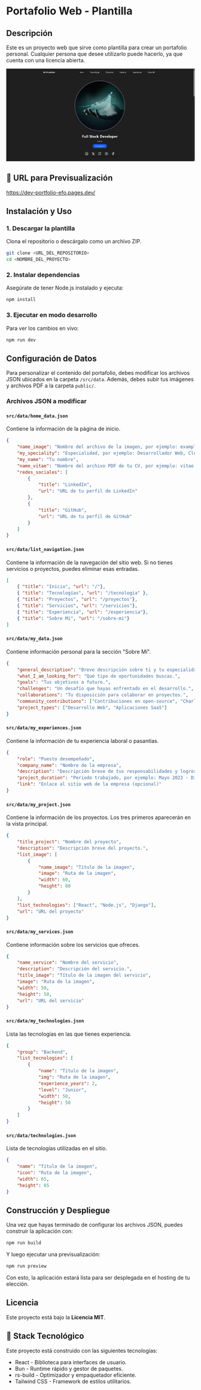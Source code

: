 # Portafolio Web - Plantilla

## Descripción
Este es un proyecto web que sirve como plantilla para crear un portafolio personal. Cualquier persona que desee utilizarlo puede hacerlo, ya que cuenta con una licencia abierta.

![alt text](image.png)


## 🔗 URL para Previsualización

https://dev-portfolio-efo.pages.dev/


## Instalación y Uso

### 1. Descargar la plantilla
Clona el repositorio o descárgalo como un archivo ZIP.
```bash
git clone <URL_DEL_REPOSITORIO>
cd <NOMBRE_DEL_PROYECTO>
```

### 2. Instalar dependencias
Asegúrate de tener Node.js instalado y ejecuta:
```bash
npm install
```

### 3. Ejecutar en modo desarrollo
Para ver los cambios en vivo:
```bash
npm run dev
```

## Configuración de Datos
Para personalizar el contenido del portafolio, debes modificar los archivos JSON ubicados en la carpeta `/src/data`. Además, debes subir tus imágenes y archivos PDF a la carpeta `public/`.

### Archivos JSON a modificar

#### `src/data/home_data.json`
Contiene la información de la página de inicio.
```json
{
    "name_image": "Nombre del archivo de la imagen, por ejemplo: example.png",
    "my_speciality": "Especialidad, por ejemplo: Desarrollador Web, Cloud Developer, etc.",
    "my_name": "Tu nombre",
    "name_vitae": "Nombre del archivo PDF de tu CV, por ejemplo: vitae.pdf",
    "redes_sociales": [
        {
            "title": "LinkedIn",
            "url": "URL de tu perfil de LinkedIn"
        },
        {
            "title": "GitHub",
            "url": "URL de tu perfil de GitHub"
        }
    ]
}
```

#### `src/data/list_navigation.json`
Contiene la información de la navegación del sitio web. Si no tienes servicios o proyectos, puedes eliminar esas entradas.
```json
[
    { "title": "Inicio", "url": "/"},
    { "title": "Tecnologías", "url": "/tecnologia" },
    { "title": "Proyectos", "url": "/proyectos"},
    { "title": "Servicios", "url": "/servicios"},
    { "title": "Experiencia", "url": "/experiencia"},
    { "title": "Sobre Mí", "url": "/sobre-mi"}
]
```

#### `src/data/my_data.json`
Contiene información personal para la sección "Sobre Mí".
```json
{
    "general_description": "Breve descripción sobre ti y tu especialidad.",
    "what_I_am_looking_for": "Qué tipo de oportunidades buscas.",
    "goals": "Tus objetivos a futuro.",
    "challenges": "Un desafío que hayas enfrentado en el desarrollo.",
    "collaborations": "Tu disposición para colaborar en proyectos.",
    "community_contributions": ["Contribuciones en open-source", "Charlas en eventos de tecnología"],
    "project_types": ["Desarrollo Web", "Aplicaciones SaaS"]
}
```

#### `src/data/my_experiences.json`
Contiene la información de tu experiencia laboral o pasantías.
```json
{
    "role": "Puesto desempeñado",
    "company_name": "Nombre de la empresa",
    "description": "Descripción breve de tus responsabilidades y logros.",
    "project_duration": "Periodo trabajado, por ejemplo: Mayo 2023 - Diciembre 2023",
    "link": "Enlace al sitio web de la empresa (opcional)"
}
```

#### `src/data/my_project.json`
Contiene la información de los proyectos. Los tres primeros aparecerán en la vista principal.
```json
{
    "title_project": "Nombre del proyecto",
    "description": "Descripción breve del proyecto.",
    "list_image": [
        {
            "name_image": "Título de la imagen",
            "image": "Ruta de la imagen",
            "width": 60,
            "height": 80
        }
    ],
    "list_technologies": ["React", "Node.js", "Django"],
    "url": "URL del proyecto"
}
```

#### `src/data/my_services.json`
Contiene información sobre los servicios que ofreces.
```json
{
    "name_service": "Nombre del servicio",
    "description": "Descripción del servicio.",
    "title_image": "Título de la imagen del servicio",
    "image": "Ruta de la imagen",
    "width": 50,
    "height": 50,
    "url": "URL del servicio"
}
```

#### `src/data/my_technologies.json`
Lista las tecnologías en las que tienes experiencia.
```json
{
    "group": "Backend",
    "list_tecnologies": [
        {
            "name": "Título de la imagen",
            "img": "Ruta de la imagen",
            "experience_years": 2,
            "level": "Junior",
            "width": 50,
            "height": 50
        }
    ]
}
```

#### `src/data/technologies.json`
Lista de tecnologías utilizadas en el sitio.
```json
{
    "name": "Título de la imagen",
    "icon": "Ruta de la imagen",
    "width": 65,
    "height": 65
}
```

## Construcción y Despliegue
Una vez que hayas terminado de configurar los archivos JSON, puedes construir la aplicación con:
```bash
npm run build
```
Y luego ejecutar una previsualización:
```bash
npm run preview
```
Con esto, la aplicación estará lista para ser desplegada en el hosting de tu elección.


## Licencia
Este proyecto está bajo la **Licencia MIT**.

## 🚀 Stack Tecnológico
Este proyecto está construido con las siguientes tecnologías:

* React - Biblioteca para interfaces de usuario.
* Bun - Runtime rápido y gestor de paquetes.
* rs-build - Optimizador y empaquetador eficiente.
* Tailwind CSS - Framework de estilos utilitarios.
